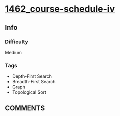 # [1462_course-schedule-iv](https://leetcode.com/problems/course-schedule-iv/submissions/)

## Info

### Difficulty

Medium

### Tags

- Depth-First Search
- Breadth-First Search
- Graph
- Topological Sort

## __COMMENTS__

> 
